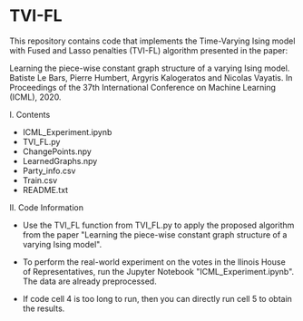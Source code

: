 # TVI-FL

This repository contains code that implements the Time-Varying Ising model with Fused and Lasso penalties (TVI-FL) algorithm presented in the paper:

Learning the piece-wise constant graph structure of a varying Ising model. Batiste Le Bars, Pierre Humbert, Argyris Kalogeratos and Nicolas Vayatis. In Proceedings of the 37th International Conference on Machine Learning (ICML), 2020.

I. Contents

- ICML_Experiment.ipynb
- TVI_FL.py
- ChangePoints.npy
- LearnedGraphs.npy
- Party_info.csv
- Train.csv
- README.txt

II. Code Information

- Use the TVI_FL function from TVI_FL.py to apply the proposed algorithm from the paper "Learning the piece-wise constant graph structure of a varying Ising model".

- To perform the real-world experiment on the votes in the llinois House of Representatives, run the Jupyter Notebook "ICML_Experiment.ipynb". The data are already preprocessed.
  
- If code cell 4 is too long to run, then you can directly run cell 5 to obtain the results.
